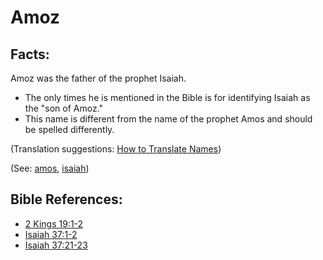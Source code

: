 # Amoz #

## Facts: ##

Amoz was the father of the prophet Isaiah.

* The only times he is mentioned in the Bible is for identifying Isaiah as the "son of Amoz."
* This name is different from the name of the prophet Amos and should be spelled differently.

(Translation suggestions: [How to Translate Names](https://git.door43.org/Door43/en-ta-translate-vol1/src/master/content/translate_names.md))

(See: [amos](../other/amos.md), [isaiah](../other/isaiah.md))

## Bible References: ##

* [2 Kings 19:1-2](https://door43.org/en/bible/notes/2ki/19/01)
* [Isaiah 37:1-2](https://door43.org/en/bible/notes/isa/37/01)
* [Isaiah 37:21-23](https://door43.org/en/bible/notes/isa/37/21)

